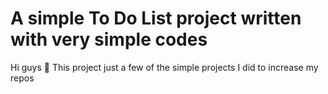 # A simple To Do List project written with very simple codes
Hi guys 🙌 This project just a few of the simple projects I did to increase my repos


